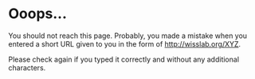 # Ooops...

You should not reach this page. Probably, you made a mistake when you entered a short URL given to you in the form of http://wisslab.org/XYZ.

Please check again if you typed it correctly and without any additional characters.
